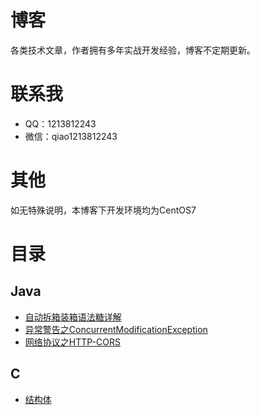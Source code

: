 # 博客
各类技术文章，作者拥有多年实战开发经验，博客不定期更新。

# 联系我 
- QQ：1213812243
- 微信：qiao1213812243

# 其他
如无特殊说明，本博客下开发环境均为CentOS7

# 目录
## Java
- [自动拆箱装箱语法糖详解](docs/java基础/自动拆箱装箱语法糖.md)
- [异常警告之ConcurrentModificationException](docs/java基础/异常/异常警告之ConcurrentModificationException.md)
- [网络协议之HTTP-CORS](docs/网络/跨域.md)

## C
- [结构体](docs/c语言/结构体.md)